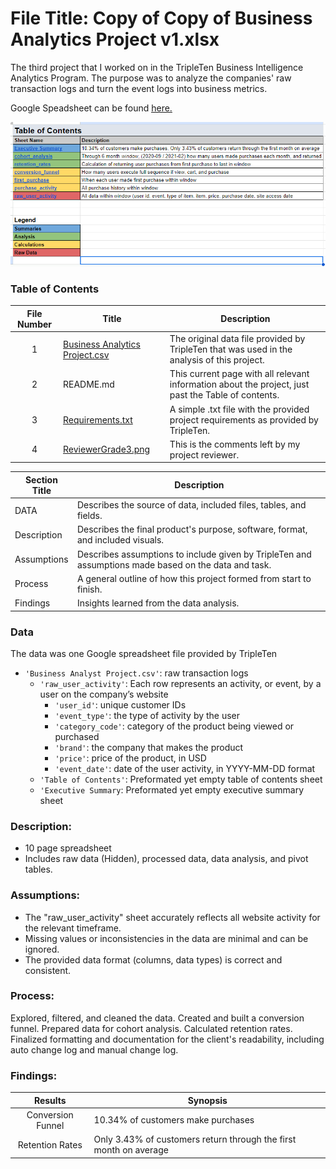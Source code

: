 # File Title: Copy of Copy of Business Analytics Project v1.xlsx

The third project that I worked on in the TripleTen Business Intelligence Analytics Program. The purpose was to analyze the companies' raw transaction logs and turn the event logs into business metrics.

Google Speadsheet can be found <a href='https://docs.google.com/spreadsheets/d/10PqOonkWAtGhEy_ziaRHj7QoUS7eeK3G_PTsVhaDjxg/edit?usp=sharing' target=_blank><u>here</u>.</a>

[<img src="https://github.com/LeeRIII/Data_projects_TripleTen/blob/main/Images/e-commerce.png" alt="Cohort Analysis">](https://docs.google.com/spreadsheets/d/1vZ459nm71YDjYJJ18hkDLGQZ1QpULHnZ4uHlkKYABck/edit?usp=sharing)

### Table of Contents
| File Number | Title | Description |
| :-----------: | ----------- |----------- |
| 1 | [Business Analytics Project.csv](https://docs.google.com/spreadsheets/d/1yuavBZ4OYYUD1opH-dq0d6nejREDy8f0ozumT9-yEuo/edit#gid=0) | The original data file provided by TripleTen that was used in the analysis of this project. |
| 2 | README.md | This current page with all relevant information about the project, just past the Table of contents. |
| 3 | [Requirements.txt](https://github.com/LeeRIII/Data_projects_TripleTen/blob/main/Business%20Analytics%20Project%20E-Commerce/Requirements.txt) | A simple .txt file with the provided project requirements as provided by TripleTen. |
| 4 | [ReviewerGrade3.png](https://drive.google.com/file/d/1apyEbT7Gtkg_ZBJAB5fg-QOmNYthKh3O/view?usp=sharing) | This is the comments left by my project reviewer. |

| Section Title | Description |
| ----------- |----------- |
| DATA | Describes the source of data, included files, tables, and fields. |
| Description | Describes the final product's purpose, software, format, and included visuals. |
| Assumptions | Describes assumptions to include given by TripleTen and assumptions made based on the data and task. |
| Process | A general outline of how this project formed from start to finish. |
| Findings | Insights learned from the data analysis. |

### Data
The data was one Google spreadsheet file provided by TripleTen
- `'Business Analyst Project.csv'`: raw transaction logs
    - `'raw_user_activity'`: Each row represents an activity, or event, by a user on the company’s website
        - `'user_id'`: unique customer IDs
        - `'event_type'`: the type of activity by the user
        - `'category_code'`: category of the product being viewed or purchased
        - `'brand'`: the company that makes the product
        - `'price'`: price of the product, in USD
        - `'event_date'`: date of the user activity, in YYYY-MM-DD format
    - `'Table of Contents'`: Preformated yet empty table of contents sheet
    - `'Executive Summary`: Preformated yet empty executive summary sheet

### Description:
- 10 page spreadsheet
- Includes raw data (Hidden), processed data, data analysis, and pivot tables.

### Assumptions:
- The "raw_user_activity" sheet accurately reflects all website activity for the relevant timeframe.
- Missing values or inconsistencies in the data are minimal and can be ignored.
- The provided data format (columns, data types) is correct and consistent.

### Process:
Explored, filtered, and cleaned the data.
Created and built a conversion funnel.
Prepared data for cohort analysis.
Calculated retention rates.
Finalized formatting and documentation for the client's readability, including auto change log and manual change log.

### Findings:
| Results | Synopsis |
| :-----------: | ----------- |
| Conversion Funnel | 10.34% of customers make purchases | 
| Retention Rates | Only 3.43% of customers return through the first month on average | 
